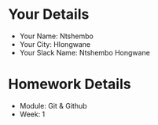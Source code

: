 <!--

The title for your pull request should be made in this format

CITY CLASS_NO - FIRST_NAME LAST_NAME - MODULE - WEEK_NO

For example,

London Class 7 - Chris Owen - HTMl/CSS - Week 1

-->

# Your Details

- Your Name: Ntshembo
- Your City: Hlongwane
- Your Slack Name: Ntshembo Hongwane

# Homework Details

- Module: Git & Github
- Week: 1
